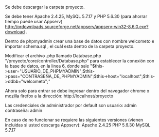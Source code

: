 Se debe descargar la carpeta proyecto.

Se debe tener Apache 2.4.25, MySQL 5.7.17 y PHP 5.6.30 (para ahorrar tiempo puede usar Appserv) http://prdownloads.sourceforge.net/appserv/appserv-win32-8.6.0.exe?download .

Dentro de phpmyadmin crear una base de datos con nombre welcometo e importar schema.sql , el cuál esta dentro de la carpeta proyecto.

Modificar el archivo .php llamado Database.php "/proyecto/core/controller/Database.php" para establecer la conexión con la base de datos, en la linea 6, donde sale "$this->user="USUARIO_DE_PHPMYADMIN";$this->pass="CONTRASEÑA_DE_PHPMYADMIN";$this->host="localhost";$this->ddbb="welcometo";"

Ahora solo para entrar se debe ingresar dentro del navegador chrome o mozilla firefox a la dirección: http://localhost/proyecto

Las credenciales de administrador por default son usuario: admin contraseña: admin

En caso de no funcionar se requiere las siguientes versiones (vienen incluidas si usted descarga Appserv):
Apache 2.4.25
PHP 5.6.30
MySQL 5.7.17
